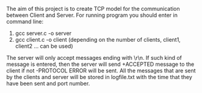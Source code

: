 The aim of this project is to create TCP model for the communication between Client and Server. 
For running program you should enter in command line:
1. gcc server.c -o server
2. gcc client.c -o client (depending on the number of clients, client1, client2 ... can be used)


The server will only accept messages ending with \r\n. If such kind of message is entered, then the server will send 
+ACCEPTED message to the client if not -PROTOCOL ERROR will be sent. All the messages that are sent by the clients and server
will be stored in logfile.txt with the time that they have been sent and port number.
